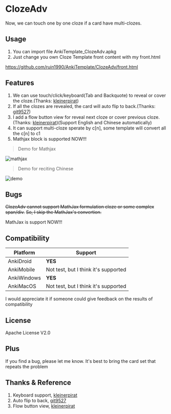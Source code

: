 # ClozeAdv
Now, we can touch one by one cloze if a card have multi-clozes.

## Usage
1. You can import file AnkiTemplate_ClozeAdv.apkg
2. Just change you own Cloze Template front content with my front.html

https://github.com/ruin1990/AnkiTemplate/ClozeAdv/front.html


## Features
1. We can use touch/click/keyboard(Tab and Backquote) to reveal or cover the cloze.(Thanks: [kleinerpirat](https://forums.ankiweb.net/t/cloze-one-by-one-uncovering/12584))
2. If all the clozes are revealed, the card will auto flip to back.(Thanks: [git9527](https://github.com/git9527/anki-awesome-select))
3. I add a flow button view for reveal next cloze or cover previous cloze.(Thanks: [kleinerpirat](https://ankiweb.net/shared/info/1231171279))(Support English and Chinese automatically)
4. It can support multi-cloze sperate by c[n], some template will convert all the c[n] to c1
5. Mathjax block is supported NOW!!!

> Demo for Mathjax

![mathjax](https://s3.bmp.ovh/imgs/2022/01/aeb08735c12c001b.gif)

> Demo for reciting Chinese

![demo](https://s3.bmp.ovh/imgs/2021/12/a08a795d540e1a09.gif)

## Bugs
~~ClozeAdv cannot support MathJax formulation cloze or some complex span/div.~~
~~So, I skip the MathJax's convertion.~~  

MathJax is support NOW!!!

## Compatibility
| Platform | Support |
| ---- | ---- |
| AnkiDroid     | **YES** |
|   AnkiMobile   | Not test, but I think it's supported |
|  AnkiWindows    | **YES** |
|   AnkiMacOS   |  Not test, but I think it's supported   |

I would appreciate it if someone could give feedback on the results of compatibility

## License
Apache License V2.0

## Plus
If you find a bug, please let me know. It's best to bring the card set that repeats the problem

## Thanks & Reference
1. Keyboard support, [kleinerpirat](https://forums.ankiweb.net/t/cloze-one-by-one-uncovering/12584)
2. Auto flip to back, [git9527](https://github.com/git9527/anki-awesome-select)
3. Flow button view, [kleinerpirat](https://ankiweb.net/shared/info/1231171279)

